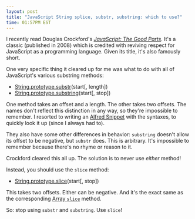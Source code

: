 ```yaml
---
layout: post
title: "JavaScript String splice, substr, substring: which to use?"
time: 01:57PM EST
---
```


I recently read Douglas Crockford's [_JavaScript: The Good Parts_][1]. It's a
classic (published in 2008) which is credited with reviving respect for
JavaScript as a programming language. Given its title, it's also famously short.

One very specific thing it cleared up for me was what to do with all of
JavaScript's various substring methods:

  * [String.prototype.substr][substr](start[, length])
  * [String.prototype.substring][substring](start[, stop])

One method takes an offset and a length. The other takes two offsets. The names
don't reflect this distinction in any way, so they're impossible to remember.
I resorted to writing an [Alfred Snippet][2] with the syntaxes, to quickly look
it up (since I always had to).

They also have some other differences in behavior: `substring` doesn't allow
its offset to be negative, but `substr` does. This is arbitrary. It's
impossible to remember because there's no rhyme or reason to it.

Crockford cleared this all up. The solution is to never use _either_ method!

Instead, you should use the `slice` method:

  * [String.prototype.slice][stringslice](start[, stop])

This takes two offsets. Either can be negative. And it's the exact same as the
corresponding [Array `slice`][arrayslice] method.

So: stop using `substr` and `substring`. Use `slice`!


[1]: http://www.amazon.com/JavaScript-Good-Parts-Douglas-Crockford/dp/0596517742
[substr]: https://developer.mozilla.org/en-US/docs/Web/JavaScript/Reference/Global_Objects/String/substr
[substring]: https://developer.mozilla.org/en-US/docs/Web/JavaScript/Reference/Global_Objects/String/substring
[stringslice]: https://developer.mozilla.org/en-US/docs/Web/JavaScript/Reference/Global_Objects/String/slice
[arrayslice]: https://developer.mozilla.org/en-US/docs/Web/JavaScript/Reference/Global_Objects/Array/slice
[2]: http://support.alfredapp.com/tutorials:clipboard-snippets

